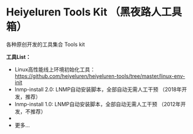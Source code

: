 Heiyeluren Tools Kit （黑夜路人工具箱）
=====

各种原创开发的工具集合 Tools kit

<b>工具List：</b>
  * Linux高性能线上环境初始化工具：https://github.com/heiyeluren/heiyeluren-tools/tree/master/linux-env-init
  * lnmp-install 2.0: LNMP自动安装脚本，全部自动无需人工干预 （2018年开发，推荐）
  * lnmp-install 1.0: LNMP自动安装脚本，全部自动无需人工干预 （2012年开发，不推荐）
  * 
  * 更多...
  
